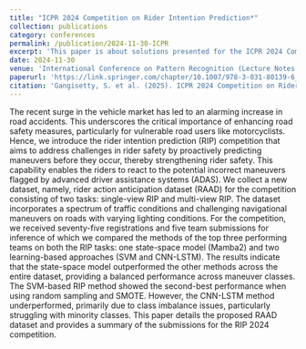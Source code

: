 ```yaml
---
title: "ICPR 2024 Competition on Rider Intention Prediction*"
collection: publications
category: conferences
permalink: /publication/2024-11-30-ICPR
excerpt: 'This paper is about solutions presented for the ICPR 2024 Competition on Rider Intention Prediction.'
date: 2024-11-30
venue: 'International Conference on Pattern Recognition (Lecture Notes for Computer Science)'
paperurl: 'https://link.springer.com/chapter/10.1007/978-3-031-80139-6_3'
citation: 'Gangisetty, S. et al. (2025). ICPR 2024 Competition on Rider Intention Prediction. In: Antonacopoulos, A., Chaudhuri, S., Chellappa, R., Liu, CL., Bhattacharya, S., Pal, U. (eds) Pattern Recognition. Competitions. ICPR 2024. Lecture Notes in Computer Science, vol 15334. Springer, Cham.'
---
```


The recent surge in the vehicle market has led to an alarming increase in road accidents. This underscores the critical importance of enhancing road safety measures, particularly for vulnerable road users like motorcyclists. Hence, we introduce the rider intention prediction (RIP) competition that aims to address challenges in rider safety by proactively predicting maneuvers before they occur, thereby strengthening rider safety. This capability enables the riders to react to the potential incorrect maneuvers flagged by advanced driver assistance systems (ADAS). We collect a new dataset, namely, rider action anticipation dataset (RAAD) for the competition consisting of two tasks: single-view RIP and multi-view RIP. The dataset incorporates a spectrum of traffic conditions and challenging navigational maneuvers on roads with varying lighting conditions. For the competition, we received seventy-five registrations and five team submissions for inference of which we compared the methods of the top three performing teams on both the RIP tasks: one state-space model (Mamba2) and two learning-based approaches (SVM and CNN-LSTM). The results indicate that the state-space model outperformed the other methods across the entire dataset, providing a balanced performance across maneuver classes. The SVM-based RIP method showed the second-best performance when using random sampling and SMOTE. However, the CNN-LSTM method underperformed, primarily due to class imbalance issues, particularly struggling with minority classes. This paper details the proposed RAAD dataset and provides a summary of the submissions for the RIP 2024 competition.
